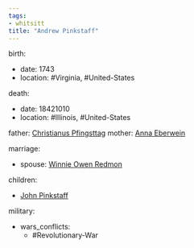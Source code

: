 ```yaml
---
tags:
- whitsitt
title: "Andrew Pinkstaff"
---
```


birth:
  - date: 1743
  - location: #Virginia, #United-States 

death:
  - date: 18421010
  - location: #Illinois, #United-States 

father: [Christianus Pfingsttag](Christianus%20Pfingsttag.md) 
mother: [Anna Eberwein](Anna%20Eberwein.md)

marriage:
  - spouse: [Winnie Owen Redmon](Winnie%20Owen%20Redmon.md)  

children:
  - [John Pinkstaff](John%20Pinkstaff.md)

military:
  - wars_conflicts:
      - #Revolutionary-War 
